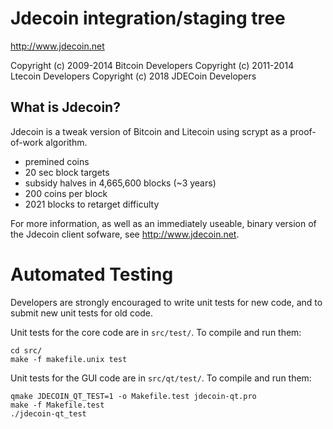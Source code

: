 Jdecoin integration/staging tree
================================

http://www.jdecoin.net

Copyright (c) 2009-2014 Bitcoin Developers
Copyright (c) 2011-2014 Ltecoin Developers
Copyright (c) 2018 JDECoin Developers

What is Jdecoin?
----------------

Jdecoin is a tweak version of Bitcoin and Litecoin using scrypt as a proof-of-work algorithm.
 - premined coins
 - 20 sec block targets
 - subsidy halves in 4,665,600  blocks (~3 years)
 - 200 coins per block
 - 2021 blocks to retarget difficulty

For more information, as well as an immediately useable, binary version of
the Jdecoin client sofware, see http://www.jdecoin.net.


# Automated Testing

Developers are strongly encouraged to write unit tests for new code, and to
submit new unit tests for old code.

Unit tests for the core code are in `src/test/`. To compile and run them:

    cd src/
    make -f makefile.unix test

Unit tests for the GUI code are in `src/qt/test/`. To compile and run them:

    qmake JDECOIN_QT_TEST=1 -o Makefile.test jdecoin-qt.pro
    make -f Makefile.test
    ./jdecoin-qt_test

